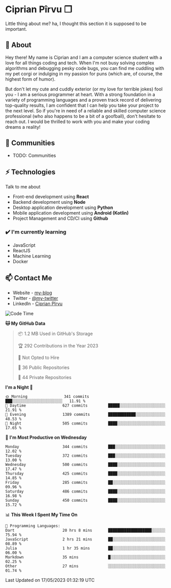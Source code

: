 # Ciprian Pîrvu ❐

Little thing about me? ha, I thought this section it is supposed to be important.

## 🧐 About

Hey there! My name is Ciprian and I am a computer science student with a love for all things coding and tech. When I'm not busy solving complex algorithms and debugging pesky code bugs, you can find me cuddling with my pet corgi or indulging in my passion for puns (which are, of course, the highest form of humor).

But don't let my cute and cuddly exterior (or my love for terrible jokes) fool you - I am a serious programmer at heart. With a strong foundation in a variety of programming languages and a proven track record of delivering top-quality results, I am confident that I can help you take your project to the next level. So if you're in need of a reliable and skilled computer science professional (who also happens to be a bit of a goofball), don't hesitate to reach out. I would be thrilled to work with you and make your coding dreams a reality!

## 👯 Communities

-   TODO: Communities

## ⚡ Technologies

Talk to me about

-   Front-end development using **React**
-   Backend development using **Node**
-   Desktop application development using **Python**
-   Mobile application development using **Android (Kotlin)**
-   Project Management and CD/CI using **Github**

### ✔️ I'm currently learning

-   JavaScript
-   ReactJS
-   Machine Learning
-   Docker

## 📫 Contact Me

-   Website - [my-blog]()
-   Twitter - [@my-twitter]()
-   LinkedIn - [Ciprian Pîrvu](https://www.linkedin.com/in/p%C3%AErvu-ciprian-cristian-4415991b1/)

<!--START_SECTION:waka-->
![Code Time](http://img.shields.io/badge/Code%20Time-1%2C753%20hrs%2020%20mins-blue)

**🐱 My GitHub Data** 

> 📦 1.2 MB Used in GitHub's Storage 
 > 
> 🏆 292 Contributions in the Year 2023
 > 
> 🚫 Not Opted to Hire
 > 
> 📜 36 Public Repositories 
 > 
> 🔑 44 Private Repositories 
 > 
**I'm a Night 🦉** 

```text
🌞 Morning                341 commits         ███░░░░░░░░░░░░░░░░░░░░░░   11.91 % 
🌆 Daytime                627 commits         █████░░░░░░░░░░░░░░░░░░░░   21.91 % 
🌃 Evening                1389 commits        ████████████░░░░░░░░░░░░░   48.53 % 
🌙 Night                  505 commits         ████░░░░░░░░░░░░░░░░░░░░░   17.65 % 
```
📅 **I'm Most Productive on Wednesday** 

```text
Monday                   344 commits         ███░░░░░░░░░░░░░░░░░░░░░░   12.02 % 
Tuesday                  372 commits         ███░░░░░░░░░░░░░░░░░░░░░░   13.00 % 
Wednesday                500 commits         ████░░░░░░░░░░░░░░░░░░░░░   17.47 % 
Thursday                 425 commits         ████░░░░░░░░░░░░░░░░░░░░░   14.85 % 
Friday                   285 commits         ██░░░░░░░░░░░░░░░░░░░░░░░   09.96 % 
Saturday                 486 commits         ████░░░░░░░░░░░░░░░░░░░░░   16.98 % 
Sunday                   450 commits         ████░░░░░░░░░░░░░░░░░░░░░   15.72 % 
```


📊 **This Week I Spent My Time On** 

```text
💬 Programming Languages: 
Dart                     20 hrs 8 mins       ███████████████████░░░░░░   75.94 % 
JavaScript               2 hrs 21 mins       ██░░░░░░░░░░░░░░░░░░░░░░░   08.89 % 
Julia                    1 hr 35 mins        ██░░░░░░░░░░░░░░░░░░░░░░░   06.00 % 
Markdown                 35 mins             █░░░░░░░░░░░░░░░░░░░░░░░░   02.25 % 
Other                    27 mins             ░░░░░░░░░░░░░░░░░░░░░░░░░   01.74 % 
```


 Last Updated on 17/05/2023 01:32:19 UTC
<!--END_SECTION:waka-->
